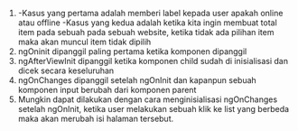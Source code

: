 1. -Kasus yang pertama adalah memberi label kepada user apakah online atau offline
   -Kasus yang kedua adalah ketika kita ingin membuat total item pada sebuah pada sebuah website, ketika tidak ada pilihan item maka akan muncul item tidak dipilih
2. ngOninit dipanggil paling pertama ketika komponen dipanggil
3. ngAfterViewInit dipanggil ketika komponen child sudah di inisialisasi dan dicek secara keseluruhan
4. ngOnChanges dipanggil setelah ngOnInit dan kapanpun sebuah komponen input berubah dari komponen parent
5. Mungkin dapat dilakukan dengan cara menginisialisasi ngOnChanges setelah ngOnInit, ketika user melakukan sebuah klik ke list yang berbeda maka akan merubah isi halaman tersebut.
